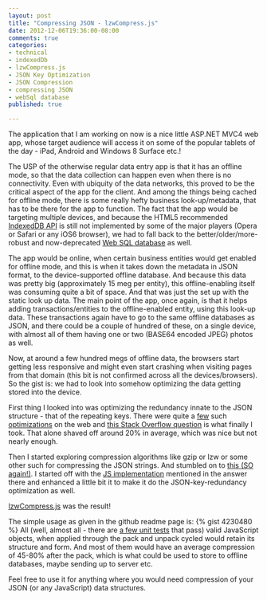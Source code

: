 ```yaml
---
layout: post
title: "Compressing JSON - lzwCompress.js"
date: 2012-12-06T19:36:00-08:00
comments: true
categories:
- technical
- indexedDb
- lzwCompress.js
- JSON Key Optimization
- JSON Compression
- compressing JSON
- webSql database
published: true

---
```


The application that I am working on now is a nice little ASP.NET MVC4 web app, whose target audience will access it on some of the popular tablets of the day - iPad, Android and Windows 8 Surface etc.!

The USP of the otherwise regular data entry app is that it has an offline mode, so that the data collection can happen even when there is no connectivity. Even with ubiquity of the data networks, this proved to be the critical aspect of the app for the client. And among the things being cached for offline mode, there is some really hefty business look-up/metadata, that has to be there for the app to function. The fact that the app would be targeting multiple devices, and because the HTML5 recommended [IndexedDB API](http://www.w3.org/TR/IndexedDB/) is still not implemented by some of the major players (Opera or Safari or any iOS6 browser), we had to fall back to the better/older/more-robust and now-deprecated [Web SQL database](http://www.w3.org/TR/webdatabase/) as well.

<!-- more -->The app would be online, when certain business entities would get enabled for offline mode, and this is when it takes down the metadata in JSON format, to the device-supported offline database. And because this data was pretty big (approximately 15 meg per entity), this offline-enabling itself was consuming quite a bit of space. And that was just the set up with the static look up data. The main point of the app, once again, is that it helps adding transactions/entities to the offline-enabled entity, using this look-up data. These transactions again have to go to the same offline databases as JSON, and there could be a couple of hundred of these, on a single device, with almost all of them having one or two (BASE64 encoded JPEG) photos as well.

Now, at around a few hundred megs of offline data, the browsers start getting less responsive and might even start crashing when visiting pages from that domain (this bit is not confirmed across all the devices/browsers). So the gist is: we had to look into somehow optimizing the data getting stored into the device.

First thing I looked into was optimizing the redundancy innate to the JSON structure - that of the repeating keys. There were quite a [few](https://github.com/WebReflection/JSONH) such [optimizations](http://www.cliws.com/e/06pogA9VwXylo_GknPEeFA/) on the web and [this Stack Overflow question](http://stackoverflow.com/questions/4433402/replace-keys-json-in-javascript) is what finally I took. That alone shaved off around 20% in average, which was nice but not nearly enough.

Then I started exploring compression algorithms like gzip or lzw or some other such for compressing the JSON strings. And stumbled on to [this (SO again!)](http://stackoverflow.com/questions/2252465/javascript-client-data-compression). I started off with the [JS implementation](http://rosettacode.org/wiki/LZW_compression#JavaScript) mentioned in the answer there and enhanced a little bit it to make it do the JSON-key-redundancy optimization as well.

[lzwCompress.js](http://floydpink.github.com/lzwCompress.js/) was the result!

The simple usage as given in the github readme page is:
{% gist 4230480 %}
All (well, almost all - there are [a few unit tests](http://htmlpreview.github.com/?https://github.com/floydpink/lzwCompress.js/blob/master/test/test.html) that pass) valid JavaScript objects, when applied through the pack and unpack cycled would retain its structure and form. And most of them would have an average compression of 45-80% after the pack, which is what could be used to store to offline databases, maybe sending up to server etc.

Feel free to use it for anything where you would need compression of your JSON (or any JavaScript) data structures.
